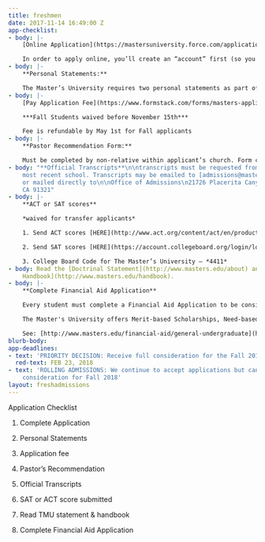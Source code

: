 ```yaml
---
title: freshmen
date: 2017-11-14 16:49:00 Z
app-checklist:
- body: |-
    [Online Application](https://mastersuniversity.force.com/application/TX_SiteLogin?startURL=%2Fapplication%2FTargetX_Portal__PB):

    In order to apply online, you’ll create an “account” first (so you can save and return to your application), before being able to complete the various sections of the online application. Once an application is submitted, the applicant cannot go back and change the application.
- body: |-
    **Personal Statements:**

    The Master’s University requires two personal statements as part of the application (approx. 300-500 words each), so plan accordingly.
- body: |-
    [Pay Application Fee](https://www.formstack.com/forms/masters-application_fee_credit_card_processing)

    ***Fall Students waived before November 15th***

    Fee is refundable by May 1st for Fall applicants
- body: |-
    **Pastor Recommendation Form:**

    Must be completed by non-relative within applicant’s church. Form can be filled out by Head Pastor, Associate Pastor, Youth Pastor, or Elder. Form can be sent directly to pastor from application by inputting the pastor’s email address when requested, otherwise it is the applicants responsibility to email their pastor the link to the form.
- body: "**Official Transcripts**\n\ntranscripts must be requested from current or
    most recent school. Transcripts may be emailed to [admissions@masters.edu](mailto:admissions@masters.edu)
    or mailed directly to\n\nOffice of Admissions\n21726 Placerita Canyon Rd., \nNewhall,
    CA 91321"
- body: |-
    **ACT or SAT scores**

    *waived for transfer applicants*

    1. Send ACT scores [HERE](http://www.act.org/content/act/en/products-and-services/the-act/your-scores/send-your-scores.html)

    2. Send SAT scores [HERE](https://account.collegeboard.org/login/login?idp=ECL&appId=115&DURL=https%3A//nsat.collegeboard.org/satweb/login.jsp&affiliateId=aru%7Canypage&bannerId=ht%7Cnsat-send)

    3. College Board Code for The Master’s University – *4411*
- body: Read the [Doctrinal Statement](http://www.masters.edu/about) and [Student
    Handbook](http://www.masters.edu/handbook).
- body: |-
    **Complete Financial Aid Application**

    Every student must complete a Financial Aid Application to be considered for any financial aid (including Music, Athletics and outside scholarships).

    The Master's University offers Merit-based Scholarships, Need-based Grants, and Federal/State Aid. All Institutional aid is awarded up to 4 years/8 semesters. All institutional aid is evenly disbursed between the two semesters.

    See: [http://www.masters.edu/financial-aid/general-undergraduate](http://www.masters.edu/financial-aid/general-undergraduate)
blurb-body: 
app-deadlines:
- text: 'PRIORITY DECISION: Receive full consideration for the Fall 2018 semester'
  red-text: FEB 23, 2018
- text: 'ROLLING ADMISSIONS: We continue to accept applications but cannot guarantee
    consideration for Fall 2018'
layout: freshadmissions
---
```



Application Checklist

1. Complete Application

2. Personal Statements

3. Application fee

4. Pastor’s Recommendation

5. Official Transcripts

6. SAT or ACT score submitted

7. Read TMU statement & handbook

8. Complete Financial Aid Application
